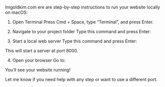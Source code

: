 Imgoldkim.com
ere are step-by-step instructions to run your website locally on macOS:

1. Open Terminal
Press Cmd + Space, type “Terminal”, and press Enter.
2. Navigate to your project folder
Type this command and press Enter:

3. Start a local web server
Type this command and press Enter:

This will start a server at port 8000.

4. Open your browser
Go to:

You’ll see your website running!

Let me know if you need help with any step or want to use a different port.

